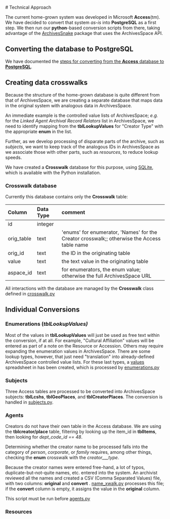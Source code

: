﻿﻿﻿﻿﻿﻿﻿# Technical Approach

The current home-grown system was developed in Microsoft **Access**(tm).  We have decided to convert that system _as-is_ into **PostgreSQL** as a first step.   We then run our **python**-based conversion scripts from there,  taking advantage of the [ArchivesSnake](https://github.com/archivesspace-labs/ArchivesSnake/) package that uses the ArchivesSpace API.

## Converting the database to PostgreSQL

We have documented the  [steps for converting from the **Access** database to **PostgreSQL**](db_conversion.md).


## Creating data crosswalks

Because the structure of the home-grown database is quite different from that of ArchivesSpace, we are creating a separate database that maps data in the original system with analogous data in ArchivesSpace.

An immediate example is the controlled value lists of ArchivesSpace; _e.g._ for the _Linked Agent Archival Record Relators_ list in ArchivesSpace, we need to identify mapping from the **tblLookupValues** for "Creator Type" with the appropriate **enum** in the list.

Further, as we develop processing of disparate parts of the archive, such as _subjects_, we want to keep track of the analogous IDs in ArchivesSpace as we associate those with other parts, such as _resources_, to reduce lookup speeds.

We have created a **Crosswalk** database for this purpose, using [SQLite](https://www.sqlite.org/index.html), which is available with the Python installation.

### Crosswalk database

Currently this database contains only the **Crosswalk** table:

|  Column | Data Type | comment |
| :--------- | :---------- | :---------- |
| id | integer | |
| orig_table | text | 'enums' for enumerator, 'Names' for the Creator crosswalk;; otherwise the Access table name |
| orig_id | text | the ID in the originating table |
| value | text | the text value in the originating table |
| aspace_id | text | for enumerators, the enum value; otherwise the full ArchivesSpace URL |

All interactions with the database are managed by the  **Crosswalk** class defined in [crosswalk.py](../src/archivesspace_jsonmodel_converter/crosswalker.py)

## Individual Conversions

### Enumerations (_tblLookupValues)_

Most of the values in  **tblLookupValues** will just be used as free text within the conversion, if at all.  For example, "Cultural Affiliation" values will be entered as part of a note on the Resource or Accession.  Others may require expanding the enumeration values in ArchivesSpace. There are some lookup types, however, that just need "translation" into already-defined ArchivesSpace controlled value lists.  For these last types, a [values](../values2enums.csv) spreadsheet in has been created, which is processed by [enumerations.py](../src/archivesspace_jsonmodel_converter/enumerations.py)

### Subjects

Three Access tables are processed to be converted into ArchivesSpace subjects: **tblLcshs**, **tblGeoPlaces**, and **tblCreatorPlaces**.  The conversion is handled in 
[subjects.py](../src/archivesspace_jsonmodel_converter/subjects.py).

### Agents

Creators do not have their own table in the Access database.  We are using the **tblcreator/place** table, filtering by looking up the item_id in **tblItems**, then looking for _dept_code_id == 48_.

Determining whether the creator name to be processed falls into the category of _person_, _corporate_, or _family_ requires, among other things, checking the **enum** crosswalk with the _creator___type_.

Because the creator names were entered free-hand, a lot of typos, duplicate-but-not-quite names, etc. entered into the system.  An archivist reviewed all the names and created a CSV (Comma Separated Values) file, with two columns: **original** and **convert** . 
[name_xwalk.py](../src/archivesspace_jsonmodel_converter/name_xwalk.py) processes this file; if the **convert** column is empty, it assigns the value in the **original** column.

This script must be run before [agents.py](../src/archivesspace_jsonmodel_converter/agents.py) 

### Resources
































